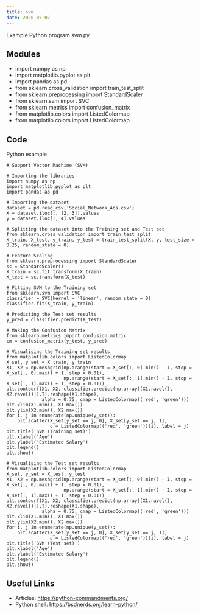 ```yaml
---
title: svm
date: 2020-05-07
---
```

Example Python program svm.py

## Modules

* import numpy as np
* import matplotlib.pyplot as plt
* import pandas as pd
* from sklearn.cross_validation import train_test_split
* from sklearn.preprocessing import StandardScaler
* from sklearn.svm import SVC
* from sklearn.metrics import confusion_matrix
* from matplotlib.colors import ListedColormap
* from matplotlib.colors import ListedColormap

## Code

Python example

    # Support Vector Machine (SVM)
    
    # Importing the libraries
    import numpy as np
    import matplotlib.pyplot as plt
    import pandas as pd
    
    # Importing the dataset
    dataset = pd.read_csv('Social_Network_Ads.csv')
    X = dataset.iloc[:, [2, 3]].values
    y = dataset.iloc[:, 4].values
    
    # Splitting the dataset into the Training set and Test set
    from sklearn.cross_validation import train_test_split
    X_train, X_test, y_train, y_test = train_test_split(X, y, test_size = 0.25, random_state = 0)
    
    # Feature Scaling
    from sklearn.preprocessing import StandardScaler
    sc = StandardScaler()
    X_train = sc.fit_transform(X_train)
    X_test = sc.transform(X_test)
    
    # Fitting SVM to the Training set
    from sklearn.svm import SVC
    classifier = SVC(kernel = 'linear', random_state = 0)
    classifier.fit(X_train, y_train)
    
    # Predicting the Test set results
    y_pred = classifier.predict(X_test)
    
    # Making the Confusion Matrix
    from sklearn.metrics import confusion_matrix
    cm = confusion_matrix(y_test, y_pred)
    
    # Visualising the Training set results
    from matplotlib.colors import ListedColormap
    X_set, y_set = X_train, y_train
    X1, X2 = np.meshgrid(np.arange(start = X_set[:, 0].min() - 1, stop = X_set[:, 0].max() + 1, step = 0.01),
                         np.arange(start = X_set[:, 1].min() - 1, stop = X_set[:, 1].max() + 1, step = 0.01))
    plt.contourf(X1, X2, classifier.predict(np.array([X1.ravel(), X2.ravel()]).T).reshape(X1.shape),
                 alpha = 0.75, cmap = ListedColormap(('red', 'green')))
    plt.xlim(X1.min(), X1.max())
    plt.ylim(X2.min(), X2.max())
    for i, j in enumerate(np.unique(y_set)):
        plt.scatter(X_set[y_set == j, 0], X_set[y_set == j, 1],
                    c = ListedColormap(('red', 'green'))(i), label = j)
    plt.title('SVM (Training set)')
    plt.xlabel('Age')
    plt.ylabel('Estimated Salary')
    plt.legend()
    plt.show()
    
    # Visualising the Test set results
    from matplotlib.colors import ListedColormap
    X_set, y_set = X_test, y_test
    X1, X2 = np.meshgrid(np.arange(start = X_set[:, 0].min() - 1, stop = X_set[:, 0].max() + 1, step = 0.01),
                         np.arange(start = X_set[:, 1].min() - 1, stop = X_set[:, 1].max() + 1, step = 0.01))
    plt.contourf(X1, X2, classifier.predict(np.array([X1.ravel(), X2.ravel()]).T).reshape(X1.shape),
                 alpha = 0.75, cmap = ListedColormap(('red', 'green')))
    plt.xlim(X1.min(), X1.max())
    plt.ylim(X2.min(), X2.max())
    for i, j in enumerate(np.unique(y_set)):
        plt.scatter(X_set[y_set == j, 0], X_set[y_set == j, 1],
                    c = ListedColormap(('red', 'green'))(i), label = j)
    plt.title('SVM (Test set)')
    plt.xlabel('Age')
    plt.ylabel('Estimated Salary')
    plt.legend()
    plt.show()

## Useful Links

- Articles: https://python-commandments.org/
- Python shell: https://bsdnerds.org/learn-python/
